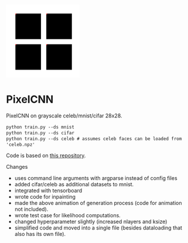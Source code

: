 <img src="animation.gif" width="200px" />

# PixelCNN
PixelCNN on grayscale celeb/mnist/cifar 28x28.
```
python train.py --ds mnist
python train.py --ds cifar
python train.py --ds celeb # assumes celeb faces can be loaded from 'celeb.npz' 
```

Code is based on <a href="https://github.com/singh-hrituraj/PixelCNN-Pytorch" target="_blank">this repository</a>.

Changes
- uses command line arguments with argparse instead of config files
- added cifar/celeb as additional datasets to mnist. 
- integrated with tensorboard 
- wrote code for inpainting
- made the above animation of generation process (code for animation not included).  
- wrote test case for likelihood computations. 
- changed hyperparameter slightly (increased nlayers and ksize)
- simplified code and moved into a single file (besides dataloading that also has its own file). 
